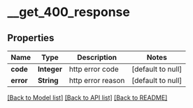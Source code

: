 # __get_400_response
## Properties

| Name | Type | Description | Notes |
|------------ | ------------- | ------------- | -------------|
| **code** | **Integer** | http error code | [default to null] |
| **error** | **String** | http error reason | [default to null] |

[[Back to Model list]](../README.md#documentation-for-models) [[Back to API list]](../README.md#documentation-for-api-endpoints) [[Back to README]](../README.md)


